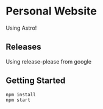# Personal Website

Using Astro!

## Releases

Using release-please from google

## Getting Started

```bash
npm install
npm start
```
